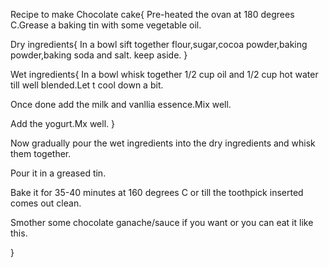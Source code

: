Recipe to make Chocolate cake{
Pre-heated the ovan at 180 degrees C.Grease a baking tin with some vegetable oil.

Dry ingredients{
In a bowl sift together flour,sugar,cocoa powder,baking powder,baking soda and salt.
keep aside. 
}

Wet ingredients{
  In a bowl whisk together 1/2 cup oil and 1/2 cup hot water till well blended.Let t cool down a bit.

  Once done add the milk and vanllia essence.Mix well.

  Add the yogurt.Mx well.
}

Now gradually pour the wet ingredients into the dry ingredients and whisk them together.

Pour it in a greased tin.

Bake it for 35-40 minutes at 160 degrees C or till the toothpick inserted comes out clean.

Smother some chocolate ganache/sauce if you want or you can eat it like this.
 
 
}
